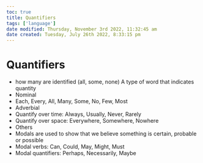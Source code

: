 ```yaml
---
toc: true
title: Quantifiers
tags: ['language']
date modified: Thursday, November 3rd 2022, 11:32:45 am
date created: Tuesday, July 26th 2022, 8:33:15 pm
---
```


# Quantifiers
- how many are identified (all, some, none)
A type of word that indicates quantity
- Nominal
- Each, Every, All, Many, Some, No, Few, Most
- Adverbial
- Quantify over time: Always, Usually, Never, Rarely
- Quantify over space: Everywhere, Somewhere, Nowhere
- Others
- Modals are used to show that we believe something is certain, probable or possible
- Modal verbs: Can, Could, May, Might, Must
- Modal quantifiers: Perhaps, Necessarily, Maybe



